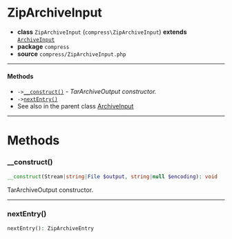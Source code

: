 # ZipArchiveInput

- **class** `ZipArchiveInput` (`compress\ZipArchiveInput`) **extends** [`ArchiveInput`](https://github.com/jphp-compiler/jphp/blob/master/exts/jphp-compress-ext/api-docs/classes/compress/ArchiveInput.md)
- **package** `compress`
- **source** `compress/ZipArchiveInput.php`

---

#### Methods

- `->`[`__construct()`](#method-__construct) - _TarArchiveOutput constructor._
- `->`[`nextEntry()`](#method-nextentry)
- See also in the parent class [ArchiveInput](https://github.com/jphp-compiler/jphp/blob/master/exts/jphp-compress-ext/api-docs/classes/compress/ArchiveInput.md)

---
# Methods

<a name="method-__construct"></a>

### __construct()
```php
__construct(Stream|string|File $output, string|null $encoding): void
```
TarArchiveOutput constructor.

---

<a name="method-nextentry"></a>

### nextEntry()
```php
nextEntry(): ZipArchiveEntry
```